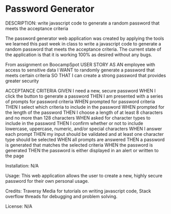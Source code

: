 # Password Generator
DESCRIPTION: write javascript code to generate a random password that meets the acceptance criteria

The password generator web application was created by applying the tools we learned this past week in class
to write a javascript code to generate a random password that meets the acceptance criteria. The current state of the 
application is that it is working 100% as desired without any bugs.

From assignment on BoocampSpot
USER STORY
AS AN employee with access to sensitive data
I WANT to randomly generate a password that meets certain criteria
SO THAT I can create a strong password that provides greater security

ACCEPTANCE CRITERIA
GIVEN I need a new, secure password
WHEN I click the button to generate a password
THEN I am presented with a series of prompts for password criteria
WHEN prompted for password criteria
THEN I select which criteria to include in the password
WHEN prompted for the length of the password
THEN I choose a length of at least 8 characters and no more than 128 characters
WHEN asked for character types to include in the password
THEN I confirm whether or not to include lowercase, uppercase, numeric, and/or special characters
WHEN I answer each prompt
THEN my input should be validated and at least one character type should be selected
WHEN all prompts are answered
THEN a password is generated that matches the selected criteria
WHEN the password is generated
THEN the password is either displayed in an alert or written to the page

Installation: N/A

Usage: This web application allows the user to create a new, highly secure password for their own personal usage.

Credits: Traversy Media for tutorials on writing javascript code, Stack overflow threads for debugging and problem solving.

License: N/A

